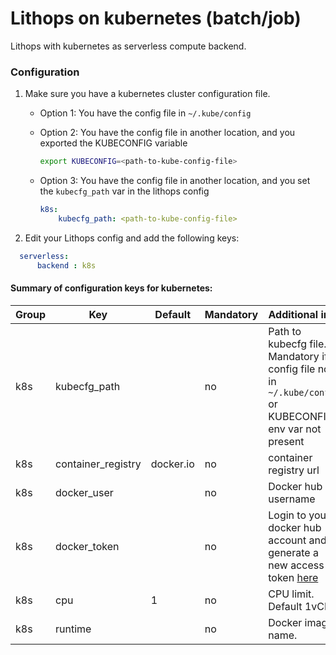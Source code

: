 # Lithops on kubernetes (batch/job)

Lithops with kubernetes as serverless compute backend.


### Configuration

1. Make sure you have a kubernetes cluster configuration file.
   - Option 1: You have the config file in `~/.kube/config`

   - Option 2: You have the config file in another location, and you exported the KUBECONFIG variable
     ```bash
     export KUBECONFIG=<path-to-kube-config-file>
     ```

   - Option 3: You have the config file in another location, and you set the `kubecfg_path` var in the lithops config
     ```yaml
     k8s:
         kubecfg_path: <path-to-kube-config-file>
     ```


2. Edit your Lithops config and add the following keys:

```yaml
  serverless:
      backend : k8s
```

#### Summary of configuration keys for kubernetes:

|Group|Key|Default|Mandatory|Additional info|
|---|---|---|---|---|
|k8s | kubecfg_path | |no | Path to kubecfg file. Mandatory if config file not in `~/.kube/config` or KUBECONFIG env var not present|
|k8s | container_registry |  docker.io | no | container registry url|
|k8s | docker_user | |no | Docker hub username |
|k8s | docker_token | |no | Login to your docker hub account and generate a new access token [here](https://hub.docker.com/settings/security)|
|k8s | cpu | 1 |no | CPU limit. Default 1vCPU |
|k8s | runtime |  |no | Docker image name.|
